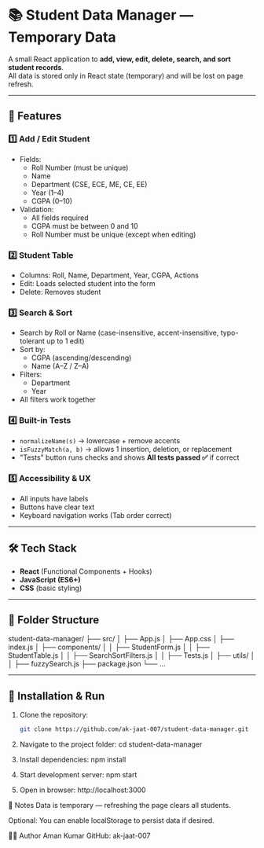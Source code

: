 # 📚 Student Data Manager — Temporary Data

A small React application to **add, view, edit, delete, search, and sort student records**.  
All data is stored only in React state (temporary) and will be lost on page refresh.

---

## 📌 Features

### 1️⃣ Add / Edit Student
- Fields:
  - Roll Number (must be unique)
  - Name
  - Department (CSE, ECE, ME, CE, EE)
  - Year (1–4)
  - CGPA (0–10)
- Validation:
  - All fields required
  - CGPA must be between 0 and 10
  - Roll Number must be unique (except when editing)

### 2️⃣ Student Table
- Columns: Roll, Name, Department, Year, CGPA, Actions
- Edit: Loads selected student into the form
- Delete: Removes student

### 3️⃣ Search & Sort
- Search by Roll or Name (case-insensitive, accent-insensitive, typo-tolerant up to 1 edit)
- Sort by:
  - CGPA (ascending/descending)
  - Name (A–Z / Z–A)
- Filters:
  - Department
  - Year
- All filters work together

### 4️⃣ Built-in Tests
- `normalizeName(s)` → lowercase + remove accents
- `isFuzzyMatch(a, b)` → allows 1 insertion, deletion, or replacement
- "Tests" button runs checks and shows **All tests passed ✅** if correct

### 5️⃣ Accessibility & UX
- All inputs have labels
- Buttons have clear text
- Keyboard navigation works (Tab order correct)

---

## 🛠 Tech Stack
- **React** (Functional Components + Hooks)
- **JavaScript (ES6+)**
- **CSS** (basic styling)

---

## 📂 Folder Structure
student-data-manager/
├── src/
│ ├── App.js
│ ├── App.css
│ ├── index.js
│ ├── components/
│ │ ├── StudentForm.js
│ │ ├── StudentTable.js
│ │ ├── SearchSortFilters.js
│ │ ├── Tests.js
│ ├── utils/
│ │ ├── fuzzySearch.js
├── package.json
└── ...



---

## 🚀 Installation & Run

1. Clone the repository:
   ```bash
   git clone https://github.com/ak-jaat-007/student-data-manager.git
   
2. Navigate to the project folder:
   cd student-data-manager
   
3. Install dependencies:
   npm install

4. Start development server:
    npm start
5. Open in browser:
    http://localhost:3000

   
📜 Notes
Data is temporary — refreshing the page clears all students.

Optional: You can enable localStorage to persist data if desired.

👨‍💻 Author
Aman Kumar
GitHub: ak-jaat-007



